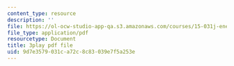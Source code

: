 ```yaml
---
content_type: resource
description: ''
file: https://ol-ocw-studio-app-qa.s3.amazonaws.com/courses/15-031j-energy-decisions-markets-and-policies-spring-2012/9d7e3579031ca72c8c83039e7f5a253e_XJdqfhuqLJA.pdf
file_type: application/pdf
resourcetype: Document
title: 3play pdf file
uid: 9d7e3579-031c-a72c-8c83-039e7f5a253e
---
```

